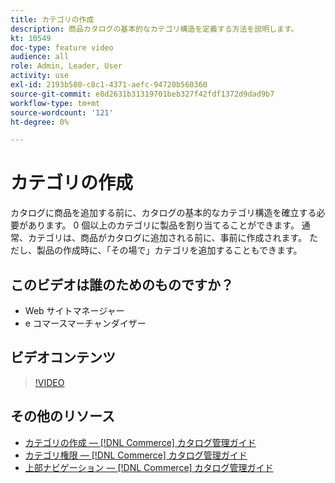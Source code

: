 ```yaml
---
title: カテゴリの作成
description: 商品カタログの基本的なカテゴリ構造を定義する方法を説明します。
kt: 10549
doc-type: feature video
audience: all
role: Admin, Leader, User
activity: use
exl-id: 2193b580-c8c1-4371-aefc-94720b560360
source-git-commit: e8d2631b31319701beb327f42fdf1372d9dad9b7
workflow-type: tm+mt
source-wordcount: '121'
ht-degree: 0%

---
```


# カテゴリの作成

カタログに商品を追加する前に、カタログの基本的なカテゴリ構造を確立する必要があります。 0 個以上のカテゴリに製品を割り当てることができます。 通常、カテゴリは、商品がカタログに追加される前に、事前に作成されます。 ただし、製品の作成時に、「その場で」カテゴリを追加することもできます。

## このビデオは誰のためのものですか？

- Web サイトマネージャー
- e コマースマーチャンダイザー

## ビデオコンテンツ

>[!VIDEO](https://video.tv.adobe.com/v/343746?quality=12&learn=on)

## その他のリソース

- [カテゴリの作成 — [!DNL Commerce] カタログ管理ガイド](https://experienceleague.adobe.com/docs/commerce-admin/catalog/categories/create/category-create.html)
- [カテゴリ権限 — [!DNL Commerce] カタログ管理ガイド](https://experienceleague.adobe.com/docs/commerce-admin/catalog/categories/category-permissions.html)
- [上部ナビゲーション — [!DNL Commerce] カタログ管理ガイド](https://experienceleague.adobe.com/docs/commerce-admin/catalog/catalog/navigation/navigation-top.html)
